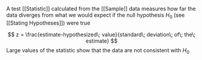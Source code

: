 A test [[Statistic]] calculated from the [[Sample]] data measures how far the data diverges from what we would expect if the null hypothesis $H_0$ (see [[Stating Hypotheses]]) were true

$$ z = \frac{estimate-hypothesized\; value}{standard\; deviation\; of\; the\; estimate} $$
Large values of the statistic show that the data are not consistent with $H_0$